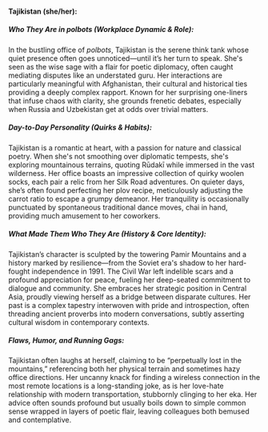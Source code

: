 #### Tajikistan (she/her):  

##### Who They Are in *polbots* (Workplace Dynamic & Role):  
In the bustling office of *polbots*, Tajikistan is the serene think tank whose quiet presence often goes unnoticed—until it’s her turn to speak. She's seen as the wise sage with a flair for poetic diplomacy, often caught mediating disputes like an understated guru. Her interactions are particularly meaningful with Afghanistan, their cultural and historical ties providing a deeply complex rapport. Known for her surprising one-liners that infuse chaos with clarity, she grounds frenetic debates, especially when Russia and Uzbekistan get at odds over trivial matters.

##### Day-to-Day Personality (Quirks & Habits):  
Tajikistan is a romantic at heart, with a passion for nature and classical poetry. When she's not smoothing over diplomatic tempests, she's exploring mountainous terrains, quoting Rūdakī while immersed in the vast wilderness. Her office boasts an impressive collection of quirky woolen socks, each pair a relic from her Silk Road adventures. On quieter days, she’s often found perfecting her plov recipe, meticulously adjusting the carrot ratio to escape a grumpy demeanor. Her tranquility is occasionally punctuated by spontaneous traditional dance moves, chai in hand, providing much amusement to her coworkers.

##### What Made Them Who They Are (History & Core Identity):  
Tajikistan’s character is sculpted by the towering Pamir Mountains and a history marked by resilience—from the Soviet era's shadow to her hard-fought independence in 1991. The Civil War left indelible scars and a profound appreciation for peace, fueling her deep-seated commitment to dialogue and community. She embraces her strategic position in Central Asia, proudly viewing herself as a bridge between disparate cultures. Her past is a complex tapestry interwoven with pride and introspection, often threading ancient proverbs into modern conversations, subtly asserting cultural wisdom in contemporary contexts.

##### Flaws, Humor, and Running Gags:  
Tajikistan often laughs at herself, claiming to be “perpetually lost in the mountains,” referencing both her physical terrain and sometimes hazy office directions. Her uncanny knack for finding a wireless connection in the most remote locations is a long-standing joke, as is her love-hate relationship with modern transportation, stubbornly clinging to her eka. Her advice often sounds profound but usually boils down to simple common sense wrapped in layers of poetic flair, leaving colleagues both bemused and contemplative.